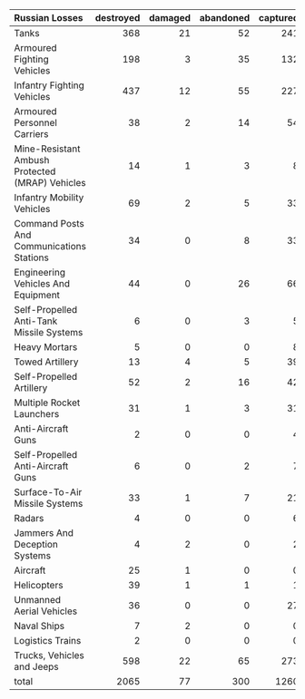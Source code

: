 | Russian Losses                                   |   destroyed |   damaged |   abandoned |   captured |   total |
|:-------------------------------------------------|------------:|----------:|------------:|-----------:|--------:|
| Tanks                                            |         368 |        21 |          52 |        241 |     682 |
| Armoured Fighting Vehicles                       |         198 |         3 |          35 |        132 |     368 |
| Infantry Fighting Vehicles                       |         437 |        12 |          55 |        227 |     731 |
| Armoured Personnel Carriers                      |          38 |         2 |          14 |         54 |     108 |
| Mine-Resistant Ambush Protected  (MRAP) Vehicles |          14 |         1 |           3 |          8 |      26 |
| Infantry Mobility Vehicles                       |          69 |         2 |           5 |         33 |     109 |
| Command Posts And Communications Stations        |          34 |         0 |           8 |         33 |      75 |
| Engineering Vehicles And Equipment               |          44 |         0 |          26 |         66 |     136 |
| Self-Propelled Anti-Tank Missile Systems         |           6 |         0 |           3 |          5 |      14 |
| Heavy Mortars                                    |           5 |         0 |           0 |          8 |      13 |
| Towed Artillery                                  |          13 |         4 |           5 |         39 |      61 |
| Self-Propelled Artillery                         |          52 |         2 |          16 |         42 |     112 |
| Multiple Rocket Launchers                        |          31 |         1 |           3 |         31 |      66 |
| Anti-Aircraft Guns                               |           2 |         0 |           0 |          4 |       6 |
| Self-Propelled Anti-Aircraft Guns                |           6 |         0 |           2 |          7 |      15 |
| Surface-To-Air Missile Systems                   |          33 |         1 |           7 |         21 |      62 |
| Radars                                           |           4 |         0 |           0 |          6 |      10 |
| Jammers And Deception Systems                    |           4 |         2 |           0 |          2 |       8 |
| Aircraft                                         |          25 |         1 |           0 |          0 |      26 |
| Helicopters                                      |          39 |         1 |           1 |          1 |      42 |
| Unmanned Aerial Vehicles                         |          36 |         0 |           0 |         27 |      63 |
| Naval Ships                                      |           7 |         2 |           0 |          0 |       9 |
| Logistics Trains                                 |           2 |         0 |           0 |          0 |       2 |
| Trucks, Vehicles and Jeeps                       |         598 |        22 |          65 |        273 |     958 |
| total                                            |        2065 |        77 |         300 |       1260 |    3702 |